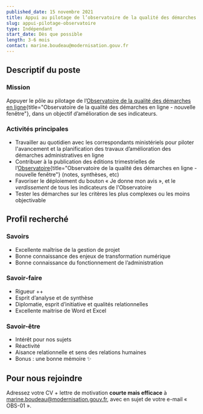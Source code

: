 ```yaml
---
published_date: 15 novembre 2021
title: Appui au pilotage de l’observatoire de la qualité des démarches en ligne
slug: appui-pilotage-observatoire
type: Indépendant
start_date: Dès que possible
length: 3-6 mois
contact: marine.boudeau@modernisation.gouv.fr
---
```


## Descriptif du poste

### Mission
Appuyer le pôle au pilotage de l’[Observatoire de la qualité des démarches en ligne](https://observatoire.numerique.gouv.fr){title="Observatoire de la qualité des démarches en ligne - nouvelle fenêtre"}, dans un objectif d’amélioration de ses indicateurs. 

### Activités principales
- Travailler au quotidien avec les correspondants ministériels pour piloter l'avancement et la planification des travaux d’amélioration des démarches administratives en ligne
- Contribuer à la publication des éditions trimestrielles de l’[Observatoire](https://observatoire.numerique.gouv.fr/){title="Observatoire de la qualité des démarches en ligne - nouvelle fenêtre"} (notes, synthèses, etc)
- Favoriser le déploiement du bouton « Je donne mon avis », et le *verdissement* de tous les indicateurs de l'Observatoire 
- Tester les démarches sur les critères les plus complexes ou les moins objectivable

## Profil recherché

### Savoirs
- Excellente maîtrise de la gestion de projet
-	Bonne connaissance des enjeux de transformation numérique
-	Bonne connaissance du fonctionnement de l’administration


### Savoir‐faire
- Rigueur ++
-	Esprit d’analyse et de synthèse
-	Diplomatie, esprit d’initiative et qualités relationnelles
-	Excellente maitrise de Word et Excel


### Savoir-être
- Intérêt pour nos sujets
- Réactivité
-	Aisance relationnelle et sens des relations humaines
-	Bonus : une bonne mémoire ✨


## Pour nous rejoindre
Adressez votre CV + lettre de motivation **courte mais efficace** à <a href="mailto:marine.boudeau@modernisation.gouv.fr">marine.boudeau@modernisation.gouv.fr</a>, avec en sujet de votre e-mail « OBS-01 ». 
